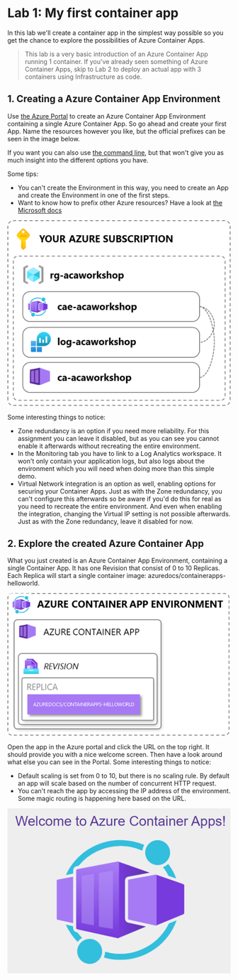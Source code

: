 # Lab 1: My first container app

In this lab we'll create a container app in the simplest way possible so you get the chance to explore the possibilities of Azure Container Apps.

> This lab is a very basic introduction of an Azure Container App running 1 container. If you've already seen something of Azure Container Apps, skip to Lab 2 to deploy an actual app with 3 containers using Infrastructure as code.

## 1. Creating a Azure Container App Environment

Use [the Azure Portal](https://portal.azure.com/#view/HubsExtension/BrowseResource/resourceType/Microsoft.App%2FcontainerApps) to create an Azure Container App Environment containing a single Azure Container App. So go ahead and create your first App. Name the resources however you like, but the official prefixes can be seen in the image below.

If you want you can also use [the command line](https://learn.microsoft.com/en-us/azure/container-apps/get-started), but that won't give you as much insight into the different options you have.

Some tips:

- You can't create the Environment in this way, you need to create an App and create the Environment in one of the first steps.
- Want to know how to prefix other Azure resources? Have a look at [the Microsoft docs](https://learn.microsoft.com/en-us/azure/cloud-adoption-framework/ready/azure-best-practices/resource-abbreviations)

![Resources that we're going to create](img/created-resources.png)

Some interesting things to notice:

- Zone redundancy is an option if you need more reliability. For this assignment you can leave it disabled, but as you can see you cannot enable it afterwards without recreating the entire environment.
- In the Monitoring tab you have to link to a Log Analytics workspace. It won't only contain your application logs, but also logs about the environment which you will need when doing more than this simple demo.
- Virtual Network integration is an option as well, enabling options for securing your Container Apps. Just as with the Zone redundancy, you can't configure this afterwards so be aware if you'd do this for real as you need to recreate the entire environment. And even when enabling the integration, changing the Virtual IP setting is not possible afterwards. Just as with the Zone redundancy, leave it disabled for now.

## 2. Explore the created Azure Container App

What you just created is an Azure Container App Environment, containing a single Container App. It has one Revision that consist of 0 to 10 Replicas. Each Replica will start a single container image: azuredocs/containerapps-helloworld.

![The created Azure Container App Environment](img/created-environment.png)

Open the app in the Azure portal and click the URL on the top right. It should provide you with a nice welcome screen. Then have a look around what else you can see in the Portal.
Some interesting things to notice:

- Default scaling is set from 0 to 10, but there is no scaling rule. By default an app will scale based on the number of concurrent HTTP request.
- You can't reach the app by accessing the IP address of the environment. Some magic routing is happening here based on the URL.

![The created Azure Container App Environment](img/welcome.png)